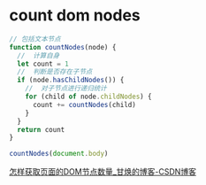 # count dom nodes

```js
// 包括文本节点
function countNodes(node) {
  //  计算自身
  let count = 1
  //  判断是否存在子节点
  if (node.hasChildNodes()) {
    //  对子节点进行递归统计
    for (child of node.childNodes) {
      count += countNodes(child)
    }
  }
  return count
}

countNodes(document.body)
```

[怎样获取页面的DOM节点数量_甘焕的博客-CSDN博客](https://blog.csdn.net/yiifaa/article/details/70048860)
